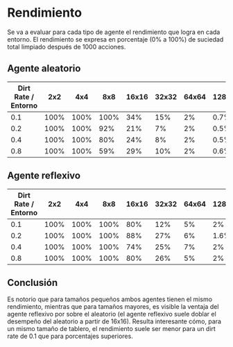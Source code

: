 # Rendimiento

Se va a evaluar para cada tipo de agente el rendimiento que logra en cada entorno. El rendimiento se expresa en porcentaje (0% a 100%) de suciedad total limpiado después de 1000 acciones.

## Agente aleatorio

| Dirt Rate / Entorno | 2x2  | 4x4  | 8x8  | 16x16 | 32x32 | 64x64 | 128x128 |
| ------------------- | ---- | ---- | ---- | ----- | ----- | ----- | ------- |
| 0.1                 | 100% | 100% | 100% | 34%   | 15%   | 2%    | 0.7%    |
| 0.2                 | 100% | 100% | 92%  | 21%   | 7%    | 2%    | 0.5%    |
| 0.4                 | 100% | 100% | 80%  | 24%   | 8%    | 2%    | 0.5%    |
| 0.8                 | 100% | 100% | 59%  | 29%   | 10%   | 2%    | 0.6%    |

## Agente reflexivo

| Dirt Rate / Entorno | 2x2  | 4x4  | 8x8  | 16x16 | 32x32 | 64x64 | 128x128 |
| ------------------- | ---- | ---- | ---- | ----- | ----- | ----- | ------- |
| 0.1                 | 100% | 100% | 100% | 80%   | 12%   | 5%    | 2%      |
| 0.2                 | 100% | 100% | 100% | 88%   | 27%   | 6%    | 1.6%    |
| 0.4                 | 100% | 100% | 100% | 74%   | 25%   | 7%    | 2%      |
| 0.8                 | 100% | 100% | 100% | 80%   | 26%   | 5%    | 2%      |

## Conclusión

Es notorio que para tamaños pequeños ambos agentes tienen el mismo rendimiento, mientras que para tamaños mayores, es visible la ventaja del agente reflexivo por sobre el aleatorio (el agente reflexivo suele doblar el desempeño del aleatorio a partir de 16x16). Resulta interesante cómo, para un mismo tamaño de tablero, el rendimiento suele ser menor para un dirt rate de 0.1 que para porcentajes superiores.
